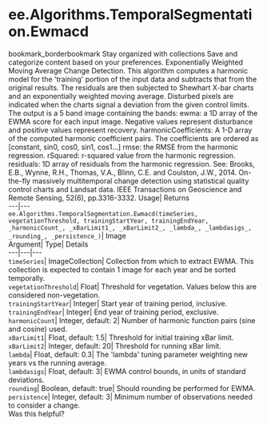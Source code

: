  
#  ee.Algorithms.TemporalSegmentation.Ewmacd
bookmark_borderbookmark Stay organized with collections  Save and categorize content based on your preferences.
Exponentially Weighted Moving Average Change Detection. This algorithm computes a harmonic model for the 'training' portion of the input data and subtracts that from the original results. The residuals are then subjected to Shewhart X-bar charts and an exponentially weighted moving average. Disturbed pixels are indicated when the charts signal a deviation from the given control limits. 
The output is a 5 band image containing the bands:
ewma: a 1D array of the EWMA score for each input image. Negative values represent disturbance and positive values represent recovery.
harmonicCoefficients: A 1-D array of the computed harmonic coefficient pairs. The coefficients are ordered as [constant, sin0, cos0, sin1, cos1...]
rmse: the RMSE from the harmonic regression.
rSquared: r-squared value from the harmonic regression.
residuals: 1D array of residuals from the harmonic regression.
See: Brooks, E.B., Wynne, R.H., Thomas, V.A., Blinn, C.E. and Coulston, J.W., 2014. On-the-fly massively multitemporal change detection using statistical quality control charts and Landsat data. IEEE Transactions on Geoscience and Remote Sensing, 52(6), pp.3316-3332.
Usage| Returns  
---|---  
`ee.Algorithms.TemporalSegmentation.Ewmacd(timeSeries, vegetationThreshold, trainingStartYear, trainingEndYear,  _harmonicCount_, _xBarLimit1_, _xBarLimit2_, _lambda_, _lambdasigs_, _rounding_, _persistence_)`| Image  
Argument| Type| Details  
---|---|---  
`timeSeries`| ImageCollection| Collection from which to extract EWMA. This collection is expected to contain 1 image for each year and be sorted temporally.  
`vegetationThreshold`| Float| Threshold for vegetation. Values below this are considered non-vegetation.  
`trainingStartYear`| Integer| Start year of training period, inclusive.  
`trainingEndYear`| Integer| End year of training period, exclusive.  
`harmonicCount`| Integer, default: 2| Number of harmonic function pairs (sine and cosine) used.  
`xBarLimit1`| Float, default: 1.5| Threshold for initial training xBar limit.  
`xBarLimit2`| Integer, default: 20| Threshold for running xBar limit.  
`lambda`| Float, default: 0.3| The 'lambda' tuning parameter weighting new years vs the running average.  
`lambdasigs`| Float, default: 3| EWMA control bounds, in units of standard deviations.  
`rounding`| Boolean, default: true| Should rounding be performed for EWMA.  
`persistence`| Integer, default: 3| Minimum number of observations needed to consider a change.  
Was this helpful?
